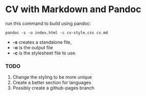 # CV with Markdown and Pandoc

run this command to build using pandoc:

    pandoc -s -o index.html -c cv-style.css cv.md

- **-s** creates a standalone file, 
- **-o** is the output file
- **-c** is the stylesheet file to use.

### TODO
1. Change the styling to be more unique
2. Create a better section for languages
3. Possibly create a github-pages branch